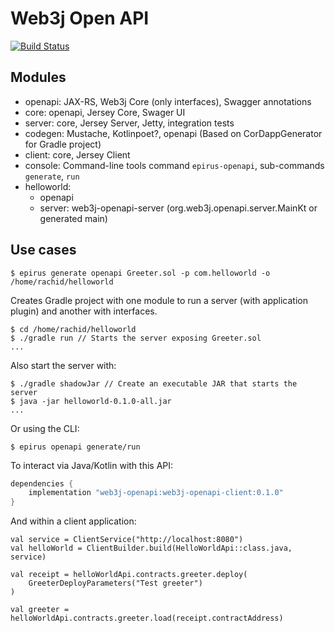 Web3j Open API
==============

[![Build Status](https://travis-ci.org/web3j/web3j-openapi.svg?branch=master)](https://travis-ci.org/web3j/web3j-openapi)

## Modules

 * openapi: JAX-RS, Web3j Core (only interfaces), Swagger annotations
 * core: openapi, Jersey Core, Swager UI
 * server: core, Jersey Server, Jetty, integration tests
 * codegen: Mustache, Kotlinpoet?, openapi (Based on CorDappGenerator for Gradle project)
 * client: core, Jersey Client
 * console: Command-line tools command `epirus-openapi`, sub-commands `generate`, `run`
 * helloworld:
   * openapi
   * server: web3j-openapi-server (org.web3j.openapi.server.MainKt or generated main)

## Use cases

```ssh
$ epirus generate openapi Greeter.sol -p com.helloworld -o /home/rachid/helloworld
```

Creates Gradle project with one module to run a server (with application plugin) and another with interfaces.
```ssh
$ cd /home/rachid/helloworld
$ ./gradle run // Starts the server exposing Greeter.sol
...
```

Also start the server with:
```ssh
$ ./gradle shadowJar // Create an executable JAR that starts the server
$ java -jar helloworld-0.1.0-all.jar
...
```

Or using the CLI:

```ssh
$ epirus openapi generate/run
```

To interact via Java/Kotlin with this API:

```groovy
dependencies {
    implementation "web3j-openapi:web3j-openapi-client:0.1.0"
}
```

And within a client application:

```
val service = ClientService("http://localhost:8080")
val helloWorld = ClientBuilder.build(HelloWorldApi::class.java, service)

val receipt = helloWorldApi.contracts.greeter.deploy(
    GreeterDeployParameters("Test greeter")
)

val greeter = helloWorldApi.contracts.greeter.load(receipt.contractAddress)
```
